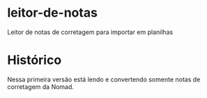 # leitor-de-notas
Leitor de notas de corretagem para importar em planilhas

# Histórico
Nessa primeira versão está lendo e convertendo somente notas de corretagem da Nomad.

